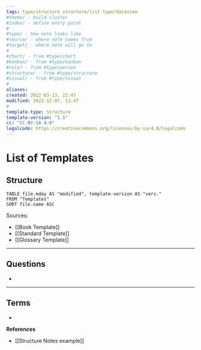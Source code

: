 ```yaml
---
tags: type/structure structure/list type/dataview 
#theme/ - build cluster 
#index/ - define entry point
#
#type/ - how note looks like
#source/ - where note comes from
#target/ - where note will go to
#
#chart/ - from #type/chart 
#kanban/ - from #type/kanban
#role/ - from #type/person
#structure/ - from #type/structure
#visual/ - from #type/visual
#
aliases: 
created: 2022-03-13, 22:47
modified: 2022-12-07, 12:47
#
template-type: Structure
template-version: "1.1"
cc: "CC BY-SA 4.0"
legalcode: https://creativecommons.org/licenses/by-sa/4.0/legalcode
---
```

# List of Templates


## Structure
<!-- The main structure of my content -->

```dataview
TABLE file.mday AS "modified", template-version AS "vers." 
FROM "Templates"
SORT file.name ASC
```


Sources:
- [[Book Template]]
- [[Standard Template]]
- [[Glossary Template]]

---
## Questions
<!-- What remains for you to consider? --> 
- 

---
## Terms
<!-- Links to definition pages -->
- 

**References**
<!-- Links to pages not referenced in the content -->
- [[Structure Notes example]]
